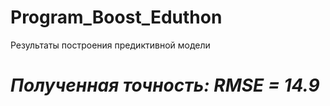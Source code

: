 # Program_Boost_Eduthon
Результаты построения предиктивной модели



# *Полученная точность: RMSE = 14.9*
